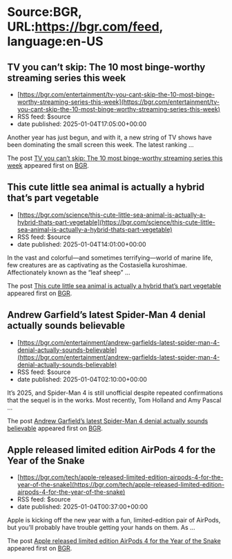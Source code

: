 # Source:BGR, URL:https://bgr.com/feed, language:en-US

## TV you can’t skip: The 10 most binge-worthy streaming series this week
 - [https://bgr.com/entertainment/tv-you-cant-skip-the-10-most-binge-worthy-streaming-series-this-week](https://bgr.com/entertainment/tv-you-cant-skip-the-10-most-binge-worthy-streaming-series-this-week)
 - RSS feed: $source
 - date published: 2025-01-04T17:05:00+00:00

<p>Another year has just begun, and with it, a new string of TV shows have been dominating the small screen this week. The latest ranking &#8230;</p>
<p>The post <a href="https://bgr.com/entertainment/tv-you-cant-skip-the-10-most-binge-worthy-streaming-series-this-week/">TV you can&#8217;t skip: The 10 most binge-worthy streaming series this week</a> appeared first on <a href="https://bgr.com">BGR</a>.</p>

## This cute little sea animal is actually a hybrid that’s part vegetable
 - [https://bgr.com/science/this-cute-little-sea-animal-is-actually-a-hybrid-thats-part-vegetable](https://bgr.com/science/this-cute-little-sea-animal-is-actually-a-hybrid-thats-part-vegetable)
 - RSS feed: $source
 - date published: 2025-01-04T14:01:00+00:00

<p>In the vast and colorful—and sometimes terrifying—world of marine life, few creatures are as captivating as the Costasiella kuroshimae. Affectionately known as the “leaf sheep” &#8230;</p>
<p>The post <a href="https://bgr.com/science/this-cute-little-sea-animal-is-actually-a-hybrid-thats-part-vegetable/">This cute little sea animal is actually a hybrid that’s part vegetable</a> appeared first on <a href="https://bgr.com">BGR</a>.</p>

## Andrew Garfield’s latest Spider-Man 4 denial actually sounds believable
 - [https://bgr.com/entertainment/andrew-garfields-latest-spider-man-4-denial-actually-sounds-believable](https://bgr.com/entertainment/andrew-garfields-latest-spider-man-4-denial-actually-sounds-believable)
 - RSS feed: $source
 - date published: 2025-01-04T02:10:00+00:00

<p>It&#8217;s 2025, and Spider-Man 4 is still unofficial despite repeated confirmations that the sequel is in the works. Most recently, Tom Holland and Amy Pascal &#8230;</p>
<p>The post <a href="https://bgr.com/entertainment/andrew-garfields-latest-spider-man-4-denial-actually-sounds-believable/">Andrew Garfield&#8217;s latest Spider-Man 4 denial actually sounds believable</a> appeared first on <a href="https://bgr.com">BGR</a>.</p>

## Apple released limited edition AirPods 4 for the Year of the Snake
 - [https://bgr.com/tech/apple-released-limited-edition-airpods-4-for-the-year-of-the-snake](https://bgr.com/tech/apple-released-limited-edition-airpods-4-for-the-year-of-the-snake)
 - RSS feed: $source
 - date published: 2025-01-04T00:37:00+00:00

<p>Apple is kicking off the new year with a fun, limited-edition pair of AirPods, but you&#8217;ll probably have trouble getting your hands on them. As &#8230;</p>
<p>The post <a href="https://bgr.com/tech/apple-released-limited-edition-airpods-4-for-the-year-of-the-snake/">Apple released limited edition AirPods 4 for the Year of the Snake</a> appeared first on <a href="https://bgr.com">BGR</a>.</p>


